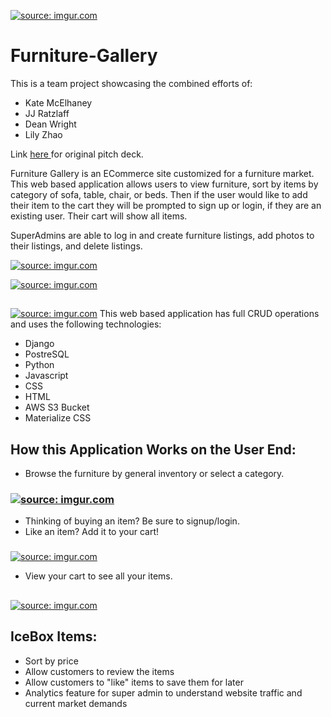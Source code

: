 <a href="https://imgur.com/I7QcQy6"><img src="https://i.imgur.com/I7QcQy6t.png?1" title="source: imgur.com" /></a>
# Furniture-Gallery

This is a team project showcasing the combined efforts of:

* Kate McElhaney
* JJ Ratzlaff
* Dean Wright
* Lily Zhao

Link <a style="align: right" href="https://docs.google.com/presentation/d/1Oo1V7HJ7klWfCROy4JkH_nZ-qNPH9DPdQ6GM67DtxWE/edit?usp=sharing"  > here </a> for original pitch deck.


Furniture Gallery is an ECommerce site customized for a furniture market. This web based application allows users to view furniture, sort by items by category of sofa, table, chair, or beds. Then if the user would like to add their item to the cart they will be prompted to sign up or login, if they are an existing user. Their cart will show all items.


SuperAdmins are able to log in and create furniture listings, add photos to their listings, and delete listings.

<a href="https://imgur.com/py9m6nd"><img src="https://i.imgur.com/py9m6ndb.png" title="source: imgur.com" /></a>

<a href="https://imgur.com/o3jBsa8"><img src="https://i.imgur.com/o3jBsa8b.png" title="source: imgur.com" /></a>



## 
<a href="https://imgur.com/CCWFi9s"><img src="https://i.imgur.com/CCWFi9s.png" title="source: imgur.com" /></a>
This web based application has full CRUD operations and uses the following technologies:


* Django
* PostreSQL
* Python
* Javascript
* CSS
* HTML
* AWS S3 Bucket
* Materialize CSS






## How this Application Works on the User End:



* Browse the furniture by general inventory or select a category.
### <a href="https://imgur.com/pWyDNoQ"><img src="https://i.imgur.com/pWyDNoQb.png" title="source: imgur.com" /></a>

* Thinking of buying an item? Be sure to signup/login.
* Like an item? Add it to your cart!
###
<a href="https://imgur.com/nwzwXPX"><img src="https://i.imgur.com/nwzwXPXb.png" title="source: imgur.com" /></a>
* View your cart to see all your items.
##
<a href="https://imgur.com/DFFcx4F"><img src="https://i.imgur.com/DFFcx4Fb.png" title="source: imgur.com" /></a>

###




## IceBox Items:
* Sort by price
* Allow customers to review the items
* Allow customers to "like" items to save them for later
* Analytics feature for super admin to understand website traffic and current market demands

